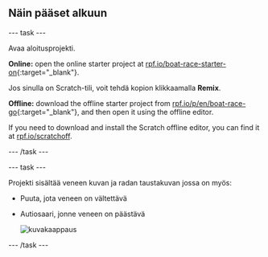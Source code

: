 ## Näin pääset alkuun

\--- task \---

Avaa aloitusprojekti.

**Online:** open the online starter project at [rpf.io/boat-race-starter-on](https://rpf.io/boat-race-starter-on){:target="_blank"}.

Jos sinulla on Scratch-tili, voit tehdä kopion klikkaamalla **Remix**.

**Offline:** download the offline starter project from [rpf.io/p/en/boat-race-go](https://rpf.io/p/en/boat-race-go){:target="_blank"}, and then open it using the offline editor.

If you need to download and install the Scratch offline editor, you can find it at [rpf.io/scratchoff](https://rpf.io/scratchoff).

\--- /task \---

\--- task \---

Projekti sisältää veneen kuvan ja radan taustakuvan jossa on myös:

- Puuta, jota veneen on vältettävä
- Autiosaari, jonne veneen on päästävä
    
    ![kuvakaappaus](images/boat-starter.png)

\--- /task \---